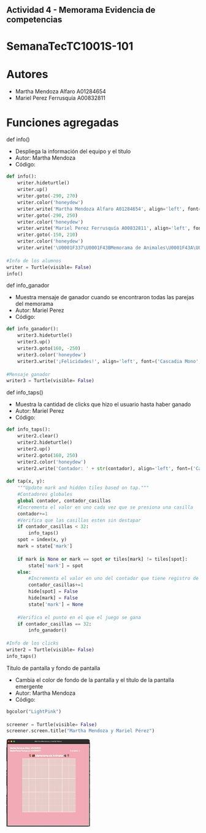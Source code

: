 ## Actividad 4 - Memorama Evidencia de competencias
# SemanaTecTC1001S-101
# Autores
- Martha Mendoza Alfaro A01284654
- Mariel Perez Ferrusquía A00832811

# Funciones agregadas
def info()
- Despliega la información del equipo y el título
- Autor: Martha Mendoza
- Código:

```python
def info():
    writer.hideturtle()
    writer.up()
    writer.goto(-290, 270)
    writer.color('honeydew')
    writer.write('Martha Mendoza Alfaro A01284654', align='left', font=('Cascadia Mono', 14, 'normal'))
    writer.goto(-290, 250)
    writer.color('honeydew')
    writer.write('Mariel Perez Ferrusquía A00832811', align='left', font=('Cascadia Mono', 14, 'normal'))
    writer.goto(-150, 210)
    writer.color('honeydew')
    writer.write('\U0001F337\U0001F43BMemorama de Animales\U0001F43A\U0001F337', align='left', font=('Cascadia Mono', 20, 'normal'))

#Info de los alumnos
writer = Turtle(visible= False)
info()
```

def info_ganador
- Muestra mensaje de ganador cuando se encontraron todas las parejas del memorama
- Autor: Mariel Perez
- Código:

```python
def info_ganador():
    writer3.hideturtle()
    writer3.up()
    writer3.goto(160, -250)
    writer3.color('honeydew')
    writer3.write('¡Felicidades!', align='left', font=('Cascadia Mono', 18, 'normal'))

#Mensaje ganador
writer3 = Turtle(visible= False)
```

def info_taps()
- Muestra la cantidad de clicks que hizo el usuario hasta haber ganado
- Autor: Mariel Perez
- Código:

```python
def info_taps():
    writer2.clear()
    writer2.hideturtle()
    writer2.up()
    writer2.goto(160, 250)
    writer2.color('honeydew')
    writer2.write('Contador: ' + str(contador), align='left', font=('Cascadia Mono', 14, 'normal'))

def tap(x, y):
    """Update mark and hidden tiles based on tap."""
    #Contadores globales
    global contador, contador_casillas
    #Incrementa el valor en uno cada vez que se presiona una casilla
    contador+=1
    #Verifica que las casillas esten sin destapar
    if contador_casillas < 32:
        info_taps()
    spot = index(x, y)
    mark = state['mark']

    if mark is None or mark == spot or tiles[mark] != tiles[spot]:
        state['mark'] = spot
    else:
        #Incrementa el valor en uno del contador que tiene registro de las casillas que han sido descubiertas
        contador_casillas+=1
        hide[spot] = False
        hide[mark] = False
        state['mark'] = None
    
    #Verifica el punto en el que el juego se gana
    if contador_casillas == 32:
        info_ganador()

#Info de los clicks
writer2 = Turtle(visible= False)
info_taps()
```

Título de pantalla y fondo de pantalla
- Cambia el color de fondo de la pantalla y el título de la pantalla emergente
- Autor: Martha Mendoza
- Código:

```python
bgcolor("LightPink")

screener = Turtle(visible= False)
screener.screen.title("Martha Mendoza y Mariel Pérez")
```

![video](memoramagif.gif)
